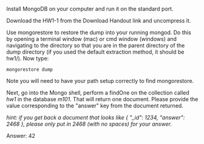 Install MongoDB on your computer and run it on the standard port.

Download the HW1-1 from the Download Handout link and uncompress it.

Use mongorestore to restore the dump into your running mongod. Do this by opening a terminal window (mac) or cmd window (windows) and navigating to the directory so that you are in the parent directory of the dump directory (if you used the default extraction method, it should be hw1/). Now type:
```
mongorestore dump
```
Note you will need to have your path setup correctly to find mongorestore.

Next, go into the Mongo shell, perform a findOne on the collection called *hw1* in the database *m101*. That will return one document. Please provide the value corresponding to the "answer" key from the document returned.

*hint: if you get back a document that looks like { "_id": 1234, "answer": 2468 }, please only put in 2468 (with no spaces) for your answer.*

Answer: 42
